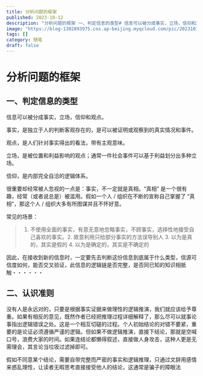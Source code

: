 ```yaml
---
title: 分析问题的框架
published: 2023-10-12
description: "分析问题的框架 一、判定信息的类型# 信息可以被分成事实，立场，信仰和观点。 事实，是独立于人的判断客观存在的，是可以被证明或观察到的真实情况和事件。 观点，是人们针对事实得出的看法，带有主观意味。 立场，是被位置和利益影响的观点；通常一件社会事件可以基于利益划分出多种立场。 信仰，是内部完全自洽的"
image: "https://blog-1302893975.cos.ap-beijing.myqcloud.com/pic/202310122048656.png"
tags: []
category: 随笔
draft: false
---
```


# 分析问题的框架

## 一、判定信息的类型

信息可以被分成事实，立场，信仰和观点。

事实，是独立于人的判断客观存在的，是可以被证明或观察到的真实情况和事件。

观点，是人们针对事实得出的看法，带有主观意味。

立场，是被位置和利益影响的观点；通常一件社会事件可以基于利益划分出多种立场。

信仰，是内部完全自洽的逻辑体系。

很重要却经常被人忽视的一点是：事实，不一定就是真相。“真相” 是一个很有趣，经常（或者说总是）被滥用。假如一个人 / 组织在不断的宣称自己掌握了 “真相”，那这个人 / 组织大多有所图谋并且不怀好意。

常见的场景：

> 1. 不使用全面的事实，有意无意地忽略事实，不顾事实，选择性地接受自己喜欢的事实。2. 故意利用只给部分事实的方法误导别人 3. 以为是真的，其实是假的 4. 以为是确定的，其实是不确定的
> 

因此，在接收到新的信息时，一定要先去判断这份信息到底属于什么类型，信源可信度如何，能否交叉验证，此信息的逻辑链是否完整，是否同已知的知识相抵触・・・・・・

## 二、认识准则

没有人是永远对的，只要是根据事实证据来做理性的逻辑推演，我们就应该给予尊重。如果有相反的意见，既然作者已经把推理过程详细解释了，那么尽可以就事论事指出逻辑错误之处。这是一个相互切磋的过程。个人初始结论的对错不要紧，重要的是论证必须遵循严谨的逻辑。但如果不做逻辑推演，直接下结论，那就是空喊口号，浪费大家的时间。如果连结论都懒得叙述，直接做人身攻击，这种人更是无需理会，其言论当垃圾过滤掉即可。

假如不同意某个结论，需要自带完整而严密的事实和逻辑推理，只通过文辞用感情来惑乱理性，让读者无暇思考直接接受他人的结论，这通常是骗子的障眼法
